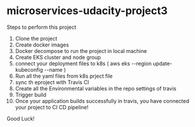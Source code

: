 # microservices-udacity-project3

Steps to perform this project

1. Clone the project
2. Create docker images 
3. Docker decompose to run the project in local machine
4. Create EKS cluster and node group
5. connect your deployment files to k8s ( aws eks --region <region> update-kubeconfig --name <name of the cluster>)
6. Run all the yaml files from k8s prject file
7. sync th eproject with Travis CI
8. Create all the Environmental variables in the repo settings of travis
9. Trigger build
10. Once your application builds successfully in travis, you have connected your project to CI CD pipeline!
  
  Good Luck!
  
